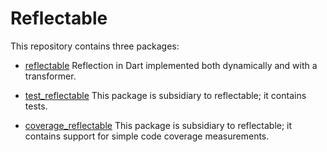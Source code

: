 # Reflectable

This repository contains three packages:

- [reflectable](reflectable/) Reflection in Dart implemented both dynamically
  and with a transformer.

- [test_reflectable](test_reflectable/) This package is subsidiary to
  reflectable; it contains tests.

- [coverage_reflectable](coverage_reflectable/) This package is subsidiary to
  reflectable; it contains support for simple code coverage measurements.
